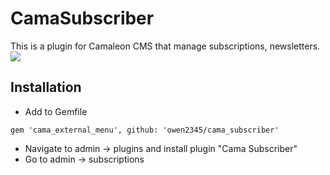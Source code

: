 # CamaSubscriber
This is a plugin for Camaleon CMS that manage subscriptions, newsletters.
![](http://camaleon.tuzitio.com/media/132/subscriptions-plugin.png)

## Installation
- Add to Gemfile
```
gem 'cama_external_menu', github: 'owen2345/cama_subscriber'
```
- Navigate to admin -> plugins and install plugin "Cama Subscriber"
- Go to admin -> subscriptions
